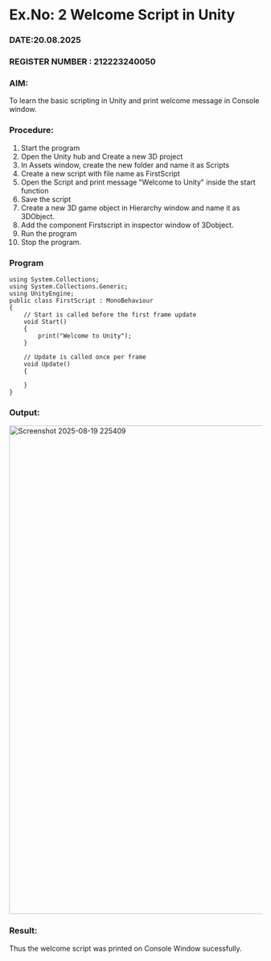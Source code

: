 # Ex.No: 2  Welcome Script in Unity
### DATE:20.08.2025                                                                     
### REGISTER NUMBER : 212223240050
### AIM: 
 To learn the basic scripting in Unity and print welcome message in Console window. 
### Procedure:
1. Start the program
2. Open the Unity hub and Create a new 3D project
3. In Assets window, create the new folder and name it as Scripts
4. Create a new script with file name as FirstScript
5. Open the Script and print message "Welcome to Unity" inside the start function
6. Save the script
7. Create a new 3D game object in Hierarchy window and name it as 3DObject.
8. Add the component Firstscript in inspector window of 3Dobject.
9. Run the program
10. Stop the program.
### Program 
```
using System.Collections;
using System.Collections.Generic;
using UnityEngine;
public class FirstScript : MonoBehaviour
{
    // Start is called before the first frame update
    void Start()
    {
        print("Welcome to Unity");
    }

    // Update is called once per frame
    void Update()
    {
        
    }
}
```
### Output:
<img width="1918" height="970" alt="Screenshot 2025-08-19 225409" src="https://github.com/user-attachments/assets/21d20e7b-8c57-4073-b6f8-53e8d1bcc793" />



### Result:
Thus the welcome script was printed on Console Window  sucessfully.

